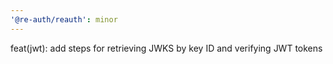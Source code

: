 ```yaml
---
'@re-auth/reauth': minor
---
```


feat(jwt): add steps for retrieving JWKS by key ID and verifying JWT tokens
